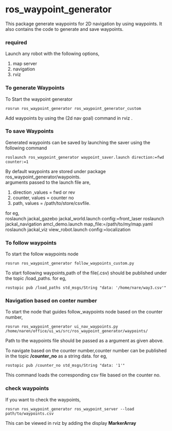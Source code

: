 # ros_waypoint_generator
This package generate waypoints for 2D navigation by using waypoints. It also contains the code to generate and save waypoints.   

### required

Launch any robot with the following options,
1. map server
2. navigation
3. rviz

### To generate Waypoints

To Start the waypoint generator  

```
rosrun ros_waypoint_generator ros_waypoint_generator_custom
```

Add waypoints by using the (2d nav goal) command in rviz .   

### To save Waypoints

Generated waypoints can be saved by launching the saver using the following command   
```
roslaunch ros_waypoint_generator waypoint_saver.launch direction:=fwd counter:=1
```
By default waypoints are stored under package ros_waypoint_generator/waypoints.  
arguments passed to the launch file are,
1. direction ,values = fwd or rev
2. counter, values = counter no 
3. path, values = /path/to/store/csvfile.   

for eg,   
roslaunch jackal_gazebo jackal_world.launch config:=front_laser
roslaunch jackal_navigation amcl_demo.launch map_file:=/path/to/my/map.yaml
roslaunch jackal_viz view_robot.launch config:=localization

### To follow waypoints

To start the follow waypoints node 
```
rosrun ros_waypoint_generator follow_waypoints_custom.py
```
To start following waypoints,path of the file(.csv) should be published under the topic /load_paths. for eg,  

```
rostopic pub /load_paths std_msgs/String "data: '/home/nare/way3.csv'" 
```
### Navigation based on conter number
To start the node that guides follow_waypoints node based on the counter number,  

```
rosrun ros_waypoint_generator ui_nav_waypoints.py /home/naren/office/ui_ws/src/ros_waypoint_generator/waypoints/
```
Path to the waypoints file should be passed as a argument as given above.  

To navigate based on the counter number,counter number can be published in the topic **/counter_no** as a string data. for eg,  

```
rostopic pub /counter_no std_msgs/String "data: '1'"
```
This command loads the corresponding csv file based on the counter no.   

### check waypoints
If you want to check the waypoints,   
```
rosrun ros_waypoint_generator ros_waypoint_server --load path/to/waypoints.csv
```
This can be viewed in rviz by adding the display **MarkerArray**

